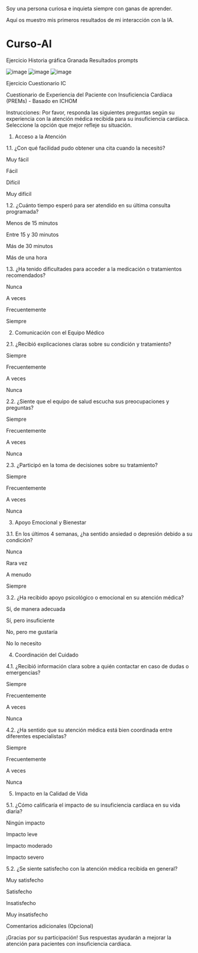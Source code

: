 Soy una persona curiosa e inquieta siempre con ganas de aprender.

Aquí os muestro mis primeros resultados de mi interacción con la IA.



# Curso-AI
Ejercicio Historia gráfica Granada
Resultados prompts

![image](https://github.com/user-attachments/assets/ab214e34-6f70-4e56-bd09-d91c8c427e72)
![image](https://github.com/user-attachments/assets/b1fff4d7-d65f-403e-a00d-d1459896150c)
![image](https://github.com/user-attachments/assets/afdf10fd-fec7-4871-9ac2-772966415b39)



Ejercicio Cuestionario IC

Cuestionario de Experiencia del Paciente con Insuficiencia Cardíaca (PREMs) - Basado en ICHOM

Instrucciones: Por favor, responda las siguientes preguntas según su experiencia con la atención médica recibida para su insuficiencia cardíaca. Seleccione la opción que mejor refleje su situación.

1. Acceso a la Atención

1.1. ¿Con qué facilidad pudo obtener una cita cuando la necesitó?

Muy fácil

Fácil

Difícil

Muy difícil

1.2. ¿Cuánto tiempo esperó para ser atendido en su última consulta programada?

Menos de 15 minutos

Entre 15 y 30 minutos

Más de 30 minutos

Más de una hora

1.3. ¿Ha tenido dificultades para acceder a la medicación o tratamientos recomendados?

Nunca

A veces

Frecuentemente

Siempre

2. Comunicación con el Equipo Médico

2.1. ¿Recibió explicaciones claras sobre su condición y tratamiento?

Siempre

Frecuentemente

A veces

Nunca

2.2. ¿Siente que el equipo de salud escucha sus preocupaciones y preguntas?

Siempre

Frecuentemente

A veces

Nunca

2.3. ¿Participó en la toma de decisiones sobre su tratamiento?

Siempre

Frecuentemente

A veces

Nunca

3. Apoyo Emocional y Bienestar

3.1. En los últimos 4 semanas, ¿ha sentido ansiedad o depresión debido a su condición?

Nunca

Rara vez

A menudo

Siempre

3.2. ¿Ha recibido apoyo psicológico o emocional en su atención médica?

Sí, de manera adecuada

Sí, pero insuficiente

No, pero me gustaría

No lo necesito

4. Coordinación del Cuidado

4.1. ¿Recibió información clara sobre a quién contactar en caso de dudas o emergencias?

Siempre

Frecuentemente

A veces

Nunca

4.2. ¿Ha sentido que su atención médica está bien coordinada entre diferentes especialistas?

Siempre

Frecuentemente

A veces

Nunca

5. Impacto en la Calidad de Vida

5.1. ¿Cómo calificaría el impacto de su insuficiencia cardíaca en su vida diaria?

Ningún impacto

Impacto leve

Impacto moderado

Impacto severo

5.2. ¿Se siente satisfecho con la atención médica recibida en general?

Muy satisfecho

Satisfecho

Insatisfecho

Muy insatisfecho

Comentarios adicionales (Opcional)

¡Gracias por su participación! Sus respuestas ayudarán a mejorar la atención para pacientes con insuficiencia cardíaca.

